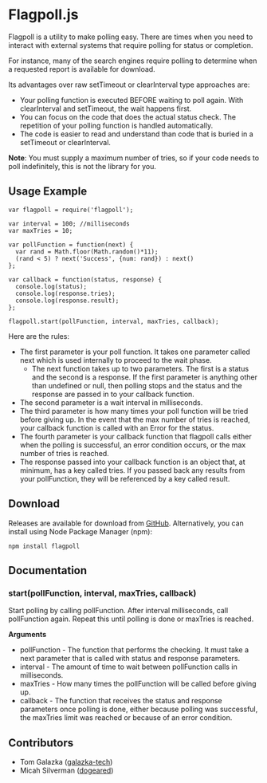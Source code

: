 # Flagpoll.js

Flagpoll is a utility to make polling easy. There are times when you need to
interact with external systems that require polling for status or completion.

For instance, many of the search engines require polling to determine when a
requested report is available for download.

Its advantages over raw setTimeout or clearInterval type approaches are:

* Your polling function is executed BEFORE waiting to poll again. With
  clearInterval and setTimeout, the wait happens first.
* You can focus on the code that does the actual status check. The repetition
  of your polling function is handled automatically.
* The code is easier to read and understand than code that is buried in a
  setTimeout or clearInterval.

__Note__: You must supply a maximum number of tries, so if your code needs to
poll indefinitely, this is not the library for you.

## Usage Example

    var flagpoll = require('flagpoll');

    var interval = 100; //milliseconds
    var maxTries = 10;

    var pollFunction = function(next) {
      var rand = Math.floor(Math.random()*11);
      (rand < 5) ? next('Success', {num: rand}) : next()
    };

    var callback = function(status, response) {
      console.log(status);
      console.log(response.tries);
      console.log(response.result);
    };

    flagpoll.start(pollFunction, interval, maxTries, callback);

Here are the rules:

* The first parameter is your poll function. It takes one parameter called
  next which is used internally to proceed to the wait phase.
  * The next function takes up to two parameters. The first is a status and
    the second is a response. If the first parameter is anything other than
    undefined or null, then polling stops and the status and the response
    are passed in to your callback function.
* The second parameter is a wait interval in milliseconds.
* The third parameter is how many times your poll function will be tried before
  giving up. In the event that the max number of tries is reached, your callback
  function is called with an Error for the status.
* The fourth parameter is your callback function that flagpoll calls either
  when the polling is successful, an error condition occurs, or the max number
  of tries is reached.
* The response passed into your callback function is an object that, at minimum,
  has a key called tries. If you passed back any results from your pollFunction,
  they will be referenced by a key called result.

## Download

Releases are available for download from [GitHub](http://github.com/didit-tech/flagpoll/downloads). Alternatively, you
can install using Node Package Manager (npm):

    npm install flagpoll

## Documentation

### start(pollFunction, interval, maxTries, callback)

Start polling by calling pollFunction. After interval milliseconds, call
pollFunction again. Repeat this until polling is done or maxTries is reached.

__Arguments__

* pollFunction - The function that performs the checking. It must take a next
  parameter that is called with status and response parameters.
* interval - The amount of time to wait between pollFunction calls in
  milliseconds.
* maxTries - How many times the pollFunction will be called before giving up.
* callback - The function that receives the status and response parameters
  once polling is done, either because polling was successful, the maxTries
  limit was reached or because of an error condition.
  
## Contributors

* Tom Galazka ([galazka-tech](https://github.com/galazka-tech))
* Micah Silverman ([dogeared](https://github.com/dogeared))
